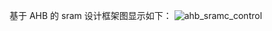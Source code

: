 基于 AHB 的 sram 设计框架图显示如下：
![ahb_sramc_control](https://user-images.githubusercontent.com/71707557/182021044-faa8c34b-b79c-4c70-94a8-ad29bf8b19d6.png)
